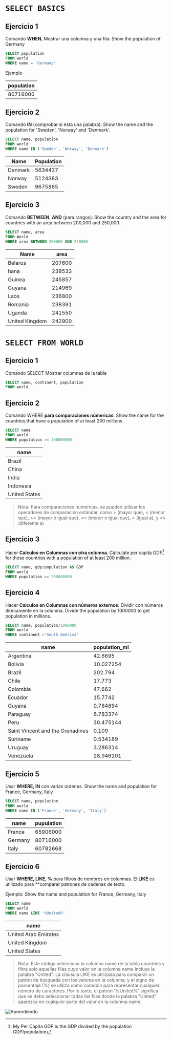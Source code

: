 # `SELECT BASICS`


## Ejercicio 1

Comando **WHEN**, Mostrar una columna y una fila: Show the population of Germany

```sql
SELECT population 
FROM world
WHERE name = 'Germany'
```
Ejemplo

| population |
| --- | 
| 80716000|



## Ejercicio 2

Comando **IN** (comprobar si esta una palabra): Show the name and the population for 'Sweden', 'Norway' and 'Denmark'.

```sql
SELECT name, population
FROM world
WHERE name IN ('Sweden', 'Norway', 'Denmark')
```



| Name | Population |
|---|---|
|Denmark| 5634437 |
|Norway |	5124383 |
|Sweden |	9675885 |



## Ejercicio 3

Comando **BETWEEN**, **AND** (para rangos): Show the country and the area for countries with an area between 200,000 and 250,000.

```sql
SELECT name, area
FROM World
WHERE area BETWEEN 200000 AND 250000
````

| Name | area |
|--|--|
|Belarus|	207600|
|hana	|238533|
|Guinea |	245857 |
|Guyana |	214969|
|Laos |	236800 |
|Romania|	238391|
|Uganda	|241550|
|United Kingdom	|242900|




# `SELECT FROM WORLD`


## Ejercicio 1

Comando SELECT Mostrar columnas de la tabla

```sql
SELECT name, continent, population 
FROM world
````



## Ejercicio 2


Comando WHERE **para comparaciones númericas**. Show the name for the countries that have a population of at least 200 millions

```sql
SELECT name 
FROM world
WHERE population >= 200000000
```

|name|
|--|
|Brazil|
|China|
|India|
|Indonesia|
|United States|

> Nota: Para comparaciones numéricas, se pueden utilizar los operadores de comparación estándar, como > (mayor que), < (menor que), >= (mayor o igual que), <= (menor o igual que), = (igual a), y <> (diferente a)


## Ejercicio 3


Hacer **Calculos en Columnas con otra columna**. Calculate per capita GDP[^1] for those countries with a population of at least 200 million.

[^1]: My Per Capita GDP is the GDP divided by the population GDP/population


```sql
SELECT name, gdp/population AS GDP
FROM world
WHERE population >= 200000000
````


## Ejercicio 4


Hacer **Calculos en Columnas con números externos**. Dividir con números direcamente en la columna. Divide the population by 1000000 to get population in millions.

```sql
SELECT name, population/1000000
FROM world
WHERE continent ='South America'
````

| name                | population_mi |
| ------------------- | -------------- |
| Argentina           | 42.6695        |
| Bolivia            | 10.027254      |
| Brazil             | 202.794        |
| Chile              | 17.773         |
| Colombia           | 47.662         |
| Ecuador            | 15.7742        |
| Guyana             | 0.784894       |
| Paraguay           | 6.783374       |
| Peru               | 30.475144      |
| Saint Vincent and the Grenadines | 0.109 |
| Suriname           | 0.534189       |
| Uruguay            | 3.286314       |
| Venezuela          | 28.946101      |



## Ejercicio 5


Usar **WHERE, IN** con varias ordenes. Show the name and population for France, Germany, Italy

```sql
SELECT name, population
FROM world
WHERE name IN ('France', 'Germany', 'Italy')
```

|name|pupulation|
|--|--|
|France|65906000|
|Germany|80716000|
|Italy|	60782668|



## Ejercicio 6


Usar **WHERE, LIKE**, **%** para filtros de nombres en columnas. El **LIKE** es utilizado para **comparar patrones de cadenas de texto.

Ejemplo: Show the name and population for France, Germany, Italy

```sql
SELECT name
FROM world
WHERE name LIKE '%United%'
````

|name|
|--|
|United Arab Emirates|
|United Kingdom|
|United States|


> Nota: Este código selecciona la columna name de la tabla countries y filtra solo aquellas filas cuyo valor en la columna name incluye la palabra "United". La cláusula LIKE es utilizada para comparar un patrón de búsqueda con los valores en la columna, y el signo de porcentaje (%) se utiliza como comodín para representar cualquier número de caracteres. Por lo tanto, el patrón '%United%' significa que se debo seleccionar todas las filas donde la palabra "United" aparezca en cualquier parte del valor en la columna name.



![Aprendiendo](https://cdn-icons-png.flaticon.com/512/2306/2306173.png)











